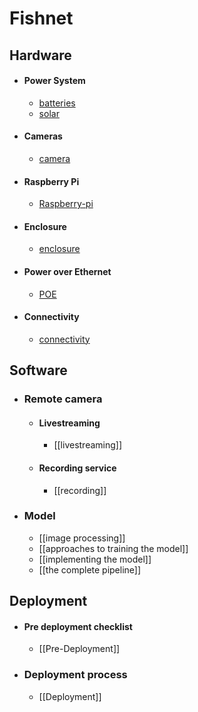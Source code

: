 # Fishnet 

## Hardware
- #### Power System
	- [batteries](./batteries)
	- [solar](./solar)
- #### Cameras
	- [camera](./camera)
- #### Raspberry Pi
	- [Raspberry-pi](./Raspberry-pi)
- #### Enclosure
	- [enclosure](./enclosure)
- #### Power over Ethernet
	- [POE](./POE)
- #### Connectivity
	- [connectivity](./connectivity)

## Software
- ### Remote camera
	- #### Livestreaming
		- [[livestreaming]]
	- #### Recording service
		- [[recording]]
- ### Model
	- [[image processing]]
	- [[approaches to training the model]]
	- [[implementing the model]]
	- [[the complete pipeline]]

## Deployment
- #### Pre deployment checklist
	- [[Pre-Deployment]]
- ### Deployment process
	- [[Deployment]]
